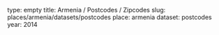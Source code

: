 type: empty
title: Armenia / Postcodes / Zipcodes
slug: places/armenia/datasets/postcodes
place: armenia
dataset: postcodes
year: 2014
